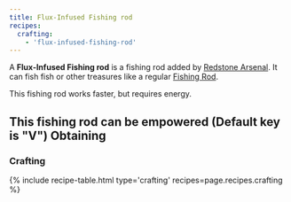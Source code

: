 ```yaml
--- 
title: Flux-Infused Fishing rod
recipes: 
  crafting: 
    - 'flux-infused-fishing-rod'
--- 
```


A **Flux-Infused Fishing rod** is a fishing rod added by [Redstone Arsenal](/docs/redstone-arsenal/). It can fish fish or other treasures like a regular [Fishing Rod](https://minecraft.gamepedia.com/Fishing_Rod).

This fishing rod works faster, but requires energy.

This fishing rod can be empowered (Default key is "V")
Obtaining
---------

### Crafting
{% include recipe-table.html type='crafting' recipes=page.recipes.crafting %}